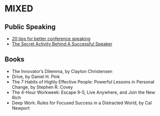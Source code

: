 # MIXED

## Public Speaking

 - [20 tips for better conference speaking](http://cameronmoll.com/archives/2009/02/20_tips_better_conference_speaking/)
 - [The Secret Activity Behind A Successful Speaker](https://www.forbes.com/sites/nickmorgan/2013/08/22/the-secret-activity-behind-a-successful-speaker)
 
## Books

 - The Innovator’s Dilemma, by Clayton Christensen
 - Drive, by Daniel H. Pink
 - The 7 Habits of Highly Effective People: Powerful Lessons in Personal Change, by Stephen R. Covey
 - The 4-Hour Workweek: Escape 9-5, Live Anywhere, and Join the New Rich
 - Deep Work: Rules for Focused Success in a Distracted World, by Cal Newport
